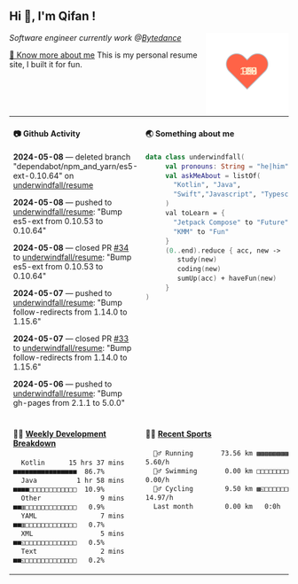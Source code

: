  <h2> Hi 👋, I'm Qifan ! </h2>
 <a href="https://github.com/underwindfall/iBeats"><img align="right" width="150px" src="https://raw.githubusercontent.com/underwindfall/iBeats/main/files/heart.svg"/></a>
 <p><em>Software engineer currently work @<a href="https://www.bytedance.com/en/">Bytedance</a></em></p>
 <p><a href="https://qifanyang.com/resume" target="_blank"> 🔭 Know more about me</a> This is my personal resume site, I built it for fun.</p>
 <table width="960px"><tr><td valign="top" width="50%">

  #### 📷 Github Activity
  <!-- githubActivity starts -->
**2024-05-08** — deleted branch "dependabot/npm_and_yarn/es5-ext-0.10.64" on [underwindfall/resume](https://api.github.com/repos/underwindfall/resume)

**2024-05-08** — pushed to [underwindfall/resume](https://api.github.com/repos/underwindfall/resume): "Bump es5-ext from 0.10.53 to 0.10.64"

**2024-05-08** — closed PR [#34](https://api.github.com/repos/underwindfall/resume/pulls/34) to [underwindfall/resume](https://api.github.com/repos/underwindfall/resume): "Bump es5-ext from 0.10.53 to 0.10.64"

**2024-05-07** — pushed to [underwindfall/resume](https://api.github.com/repos/underwindfall/resume): "Bump follow-redirects from 1.14.0 to 1.15.6"

**2024-05-07** — closed PR [#33](https://api.github.com/repos/underwindfall/resume/pulls/33) to [underwindfall/resume](https://api.github.com/repos/underwindfall/resume): "Bump follow-redirects from 1.14.0 to 1.15.6"

**2024-05-06** — pushed to [underwindfall/resume](https://api.github.com/repos/underwindfall/resume): "Bump gh-pages from 2.1.1 to 5.0.0"
  <!-- githubActivity ends -->
  </td><td valign="top" width="50%">

  #### 🌏 Something about me
  <!-- profile starts -->
  ```kotlin
  data class underwindfall(
       val pronouns: String = "he|him",
       val askMeAbout = listOf(
         "Kotlin", "Java",
         "Swift","Javascript", "Typescript"
       )
       val toLearn = {
         "Jetpack Compose" to "Future",
         "KMM" to "Fun"
       }
       (0..end).reduce { acc, new ->
          study(new)
          coding(new)
          sumUp(acc) + haveFun(new)
       }
  )
  ```
  <!-- profile ends -->
  </td></tr><tr><td valign="top" width="50%">
  
  #### 🏊‍♂️ <a href="https://gist.github.com/underwindfall/377ee88ba1fabd1e93516e48ca9c61eb" target="_blank">Weekly Development Breakdown</a>
   <!-- codeTime starts -->
   ```text
     Kotlin      15 hrs 37 mins  ■■■■■■■■■■■■■■■■  86.7%
     Java          1 hr 58 mins  ■■■■□□□□□□□□□□□□  10.9%
     Other               9 mins  ■■▥□□□□□□□□□□□□□   0.9%
     YAML                7 mins  ■■▥□□□□□□□□□□□□□   0.7%
     XML                 5 mins  ■■◱□□□□□□□□□□□□□   0.5%
     Text                2 mins  ■■◱□□□□□□□□□□□□□   0.2%
   ```
   <!-- codeTime starts -->
   </td>
   <td valign="top" width="50%">

   #### 🤾‍♂️ <a href="https://gist.github.com/underwindfall/76198d6f6918f9f94d022c8ad881f98b" target="_blank">Recent Sports</a>

   <!-- Sports starts -->
   ```text
     ‍🏃‍♂️ Running       73.56 km ▩▩▩▩▩▩▩▩▩▩▨□  5.60/h
     🏊‍♂️ Swimming       0.00 km □□□□□□□□□□□□  0.00/h
     🚴‍♂️ Cycling        9.50 km ▩◱□□□□□□□□□□ 14.97/h
     Last month        0.00 km   0:0h
   ```
   <!-- Sports ends -->
   </td></tr></table>